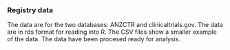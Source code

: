 ### Registry data

The data are for the two databases: ANZCTR and clinicaltrials.gov. The data are in rds format for reading into R. The CSV files show a smaller example of the data. The data have been procesed ready for analysis.
